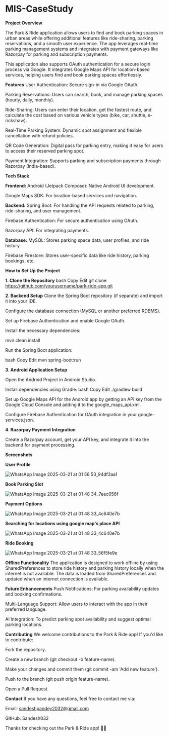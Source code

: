  # MIS-CaseStudy

**Project Overview**

The Park & Ride application allows users to find and book parking spaces in urban areas while offering additional features like ride-sharing, parking reservations, and a smooth user experience. The app leverages real-time parking management systems and integrates with payment gateways like Razorpay for parking and subscription payments.

This application also supports OAuth authentication for a secure login process via Google. It integrates Google Maps API for location-based services, helping users find and book parking spaces effortlessly.

**Features**
User Authentication: Secure sign-in via Google OAuth.

Parking Reservations: Users can search, book, and manage parking spaces (hourly, daily, monthly).

Ride-Sharing: Users can enter their location, get the fastest route, and calculate the cost based on various vehicle types (bike, car, shuttle, e-rickshaw).

Real-Time Parking System: Dynamic spot assignment and flexible cancellation with refund policies.

QR Code Generation: Digital pass for parking entry, making it easy for users to access their reserved parking spot.

Payment Integration: Supports parking and subscription payments through Razorpay (India-based).

**Tech Stack**

**Frontend:**
Android (Jetpack Compose): Native Android UI development.

Google Maps SDK: For location-based services and navigation.

**Backend:**
Spring Boot: For handling the API requests related to parking, ride-sharing, and user management.

Firebase Authentication: For secure authentication using OAuth.

Razorpay API: For integrating payments.

**Database:**
MySQL: Stores parking space data, user profiles, and ride history.

Firebase Firestore: Stores user-specific data like ride history, parking bookings, etc.


**How to Set Up the Project**

**1. Clone the Repository**
bash
Copy
Edit
git clone https://github.com/yourusername/park-ride-app.git

**2. Backend Setup**
Clone the Spring Boot repository (if separate) and import it into your IDE.

Configure the database connection (MySQL or another preferred RDBMS).

Set up Firebase Authentication and enable Google OAuth.

Install the necessary dependencies:

mvn clean install

Run the Spring Boot application:

bash
Copy
Edit
mvn spring-boot:run

**3. Android Application Setup**

Open the Android Project in Android Studio.

Install dependencies using Gradle:
bash
Copy
Edit
./gradlew build

Set up Google Maps API for the Android app by getting an API key from the Google Cloud Console and adding it to the google_maps_api.xml.

Configure Firebase Authentication for OAuth integration in your google-services.json.

**4. Razorpay Payment Integration**

Create a Razorpay account, get your API key, and integrate it into the backend for payment processing.


**Screenshots**

**User Profile**

![WhatsApp Image 2025-03-21 at 01 56 53_94df3aa1](https://github.com/user-attachments/assets/5f7807f0-5890-4bb7-a196-8f3a49376c73)


**Book Parking Slot**

![WhatsApp Image 2025-03-21 at 01 48 34_7eec056f](https://github.com/user-attachments/assets/6faf2e76-6dfd-468a-ba5a-4a8d1564458d)


**Payment Options**

![WhatsApp Image 2025-03-21 at 01 48 33_4c640e7b](https://github.com/user-attachments/assets/21f0a771-7307-4292-9903-679fb77e4385)


**Searching for locations using google map's place API**

![WhatsApp Image 2025-03-21 at 01 48 33_4c640e7b](https://github.com/user-attachments/assets/d65877ea-004e-4793-a547-7cee14ff4ee6)


**Ride Booking**

![WhatsApp Image 2025-03-21 at 01 48 33_56f5fe9e](https://github.com/user-attachments/assets/e9d2b795-985a-4774-a702-c4579d0fbfd9)



**Offline Functionality**
The application is designed to work offline by using SharedPreferences to store ride history and parking history locally when the internet is not available. The data is loaded from SharedPreferences and updated when an internet connection is available.

**Future Enhancements**
Push Notifications: For parking availability updates and booking confirmations.

Multi-Language Support: Allow users to interact with the app in their preferred language.

AI Integration: To predict parking spot availability and suggest optimal parking locations.

**Contributing**
We welcome contributions to the Park & Ride app! If you'd like to contribute:

Fork the repository.

Create a new branch (git checkout -b feature-name).

Make your changes and commit them (git commit -am 'Add new feature').

Push to the branch (git push origin feature-name).

Open a Pull Request.


**Contact**
If you have any questions, feel free to contact me via:

Email: sandeshpandey2032@gmail.com

GitHub: Sandesh032

Thanks for checking out the Park & Ride app! 🚗✨
